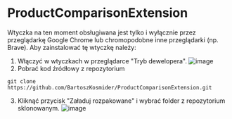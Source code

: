 # ProductComparisonExtension

Wtyczka na ten moment obsługiwana jest tylko i wyłącznie przez przeglądarkę Google Chrome lub chromopodobne inne przeglądarki (np. Brave).
Aby zainstalować tę wtyczkę należy:
1. Włączyć w wtyczkach w przeglądarce "Tryb dewelopera".
![image](https://github.com/BartoszKosmider/ProductComparisonExtension/assets/87580025/aa9306b7-7843-4777-8d4f-7a0fe08231dc)
2.  Pobrać kod źródłowy z repozytorium
```
git clone https://github.com/BartoszKosmider/ProductComparisonExtension.git
```
3. Kliknąć przycisk "Załaduj rozpakowane" i wybrać folder z repozytorium sklonowanym.
![image](https://github.com/BartoszKosmider/ProductComparisonExtension/assets/87580025/3bf2385b-a785-4eec-bcc4-ce1ba378976f)
